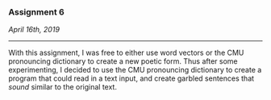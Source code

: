 ### Assignment 6

*April 16th, 2019*

---
With this assignment, I was free to either use word vectors or the CMU pronouncing dictionary to create a new poetic form. Thus after some experimenting, I decided to use the CMU pronouncing dictionary to create a program that could read in a text input, and create garbled sentences that *sound* similar to the original text.

